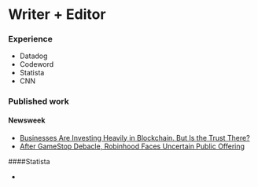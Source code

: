 # Writer + Editor

### Experience
- Datadog
- Codeword
- Statista
- CNN

### Published work
#### Newsweek

- [Businesses Are Investing Heavily in Blockchain. But Is the Trust There?](https://www.newsweek.com/businesses-are-investing-heavily-blockchain-trust-there-opinion-1529155)
- [After GameStop Debacle, Robinhood Faces Uncertain Public Offering](https://www.newsweek.com/after-gamestop-debacle-robinhood-faces-uncertain-public-offering-1573549)

####Statista

- 
